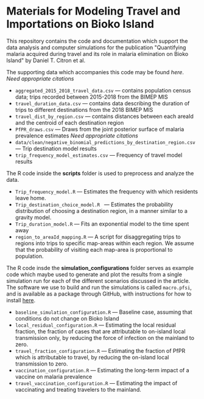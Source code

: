 # Materials for Modeling Travel and Importations on Bioko Island

This repository contains the code and documentation which support the data analysis and computer simulations for the publication "Quantifying malaria acquired during travel and its role in malaria elimination on Bioko Island" by Daniel T. Citron et al.

The supporting data which accompanies this code may be found *here*. *Need appropriate citations*

  * `aggregated_2015_2018_travel_data.csv` — contains population census data; trips recorded between 2015-2018 from the BIMEP MIS
  * `travel_duration_data.csv` — contains data describing the duration of trips to different destinations from the 2018 BIMEP MIS
  * `travel_dist_by_region.csv` — contains distances between each areaId and the centroid of each destination region
  * `PfPR_draws.csv` — Draws from the joint posterior surface of malaria prevalence estimates *Need appropriate citations*
  * `data/clean/negative_binomial_predictions_by_destination_region.csv` — Trip destination model results
  * `trip_frequency_model_estimates.csv` — Frequency of travel model results

The R code inside the **scripts** folder is used to preprocess and analyze the data.

  * `Trip_frequency_model.R` — Estimates the frequency with which residents leave home. 
  * `Trip_destination_choice_model.R ` — Estimates the probability distribution of choosing a destination region, in a manner similar to a gravity model.
  * `Trip_duration_model.R` — Fits an exponential model to the time spent away
  * `region_to_areaId_mapping.R` — A script for disaggregating trips to regions into trips to specific map-areas within each region. We assume that the probability of visiting each map-area is proportional to population.

The R code insde the **simulation_configurations** folder serves as example code which maybe used to generate and plot the results from a single simulation run for each of the different scenarios discussed in the article. The software we use to build and run the simulations is called `macro.pfsi`, and is available as a package through GitHub, with instructions for how to install [here](https://github.com/dd-harp/MASH).

  * `baseline_simulation_configuration.R` — Baseline case, assuming that conditions do not change on Bioko Island
  * `local_residual_configuration.R` — Estimating the local residual fraction, the fraction of cases that are attributable to on-island local transmission only, by reducing the force of infection on the mainland to zero.
  * `travel_fraction_configuration.R` — Estimating the fraction of PfPR which is attributable to travel, by reducing the on-island local transmission to zero.
  * `vaccination_configuration.R` — Estimating the long-term impact of a vaccine on malaria prevalence
  * `travel_vaccination_configuration.R` — Estimating the impact of vaccinating and treating travelers to the mainland.